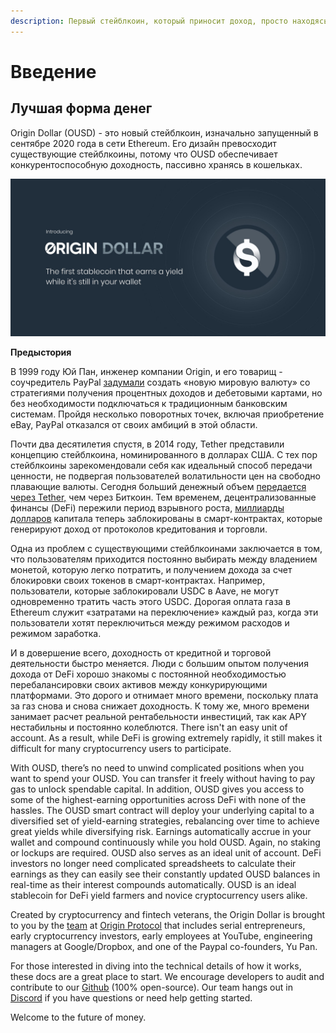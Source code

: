 ```yaml
---
description: Первый стейблкоин, который приносит доход, просто находясь в Вашем кошельке
---
```


# Введение

## **Лучшая форма денег**

Origin Dollar \(OUSD\) - это новый стейблкоин, изначально запущенный в сентябре 2020 года в сети Ethereum. Его дизайн превосходит существующие стейблкоины, потому что OUSD обеспечивает конкурентоспособную доходность, пассивно хранясь в кошельках.

![](.gitbook/assets/origin-dollar-summary.jpeg)

**Предыстория**

В 1999 году Юй Пан, инженер компании Origin, и его товарищ - соучредитель PayPal [задумали](https://www.cnbc.com/2017/08/14/david-sacks-cryptocurrency-interview.html) создать «новую мировую валюту» со стратегиями получения процентных доходов и дебетовыми картами, но без необходимости подключаться к традиционным банковским системам. Пройдя несколько поворотных точек, включая приобретение eBay, PayPal отказался от своих амбиций в этой области.

Почти два десятилетия спустя, в 2014 году, Tether представили концепцию стейблкоина, номинированного в долларах США. С тех пор стейблкоины зарекомендовали себя как идеальный способ передачи ценности, не подвергая пользователей волатильности цен на свободно плавающие валюты. Сегодня больший денежный объем [передается через Tether,](https://www.bloomberg.com/news/articles/2019-10-01/tether-not-bitcoin-likely-the-world-s-most-used-cryptocurrency) чем через Биткоин. Тем временем, децентрализованные финансы \(DeFi\) пережили период взрывного роста, [миллиарды долларов](https://defipulse.com/) капитала теперь заблокированы в смарт-контрактах, которые генерируют доход от протоколов кредитования и торговли.

Одна из проблем с существующими стейблкоинами заключается в том, что пользователям приходится постоянно выбирать между владением монетой, которую легко потратить, и получением дохода за счет блокировки своих токенов в смарт-контрактах. Например, пользователи, которые заблокировали USDC в Aave, не могут одновременно тратить часть этого USDC. Дорогая оплата газа в Ethereum служит «затратами на переключение» каждый раз, когда эти пользователи хотят переключиться между режимом расходов и режимом заработка.

И в довершение всего, доходность от кредитной и торговой деятельности быстро меняется. Люди с большим опытом получения дохода от DeFi хорошо знакомы с постоянной необходимостью перебалансировки своих активов между конкурирующими платформами. Это дорого и отнимает много времени, поскольку плата за газ снова и снова снижает доходность. К тому же, много времени занимает расчет реальной рентабельности инвестиций, так как APY нестабильны и постоянно колеблются. There isn't an easy unit of account. As a result, while DeFi is growing extremely rapidly, it still makes it difficult for many cryptocurrency users to participate.

With OUSD, there’s no need to unwind complicated positions when you want to spend your OUSD. You can transfer it freely without having to pay gas to unlock spendable capital. In addition, OUSD gives you access to some of the highest-earning opportunities across DeFi with none of the hassles. The OUSD smart contract will deploy your underlying capital to a diversified set of yield-earning strategies, rebalancing over time to achieve great yields while diversifying risk. Earnings automatically accrue in your wallet and compound continuously while you hold OUSD. Again, no staking or lockups are required. OUSD also serves as an ideal unit of account. DeFi investors no longer need complicated spreadsheets to calculate their earnings as they can easily see their constantly updated OUSD balances in real-time as their interest compounds automatically. OUSD is an ideal stablecoin for DeFi yield farmers and novice cryptocurrency users alike.

Created by cryptocurrency and fintech veterans, the Origin Dollar is brought to you by the [team](https://www.originprotocol.com/team) at [Origin Protocol](https://www.originprotocol.com) that includes serial entrepreneurs, early cryptocurrency investors, early employees at YouTube, engineering managers at Google/Dropbox, and one of the Paypal co-founders, Yu Pan.

For those interested in diving into the technical details of how it works, these docs are a great place to start. We encourage developers to audit and contribute to our [Github](http://www.github.com/OriginProtocol) \(100% open-source\). Our team hangs out in [Discord](https://www.originprotocol.com/discord) if you have questions or need help getting started.

Welcome to the future of money.

